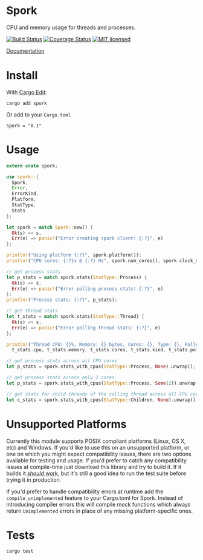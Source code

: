 Spork
=====

CPU and memory usage for threads and processes.

[![Build Status](https://travis-ci.org/azuqua/spork.rs.svg?branch=master)](https://travis-ci.org/azuqua/spork.rs)
[![Coverage Status](https://coveralls.io/repos/github/azuqua/spork.rs/badge.svg)](https://coveralls.io/github/azuqua/spork.rs)
[![MIT licensed](https://img.shields.io/badge/license-MIT-blue.svg)](./LICENSE)

[Documentation](https://azuqua.github.io/spork.rs)

# Install

With [Cargo Edit](https://github.com/killercup/cargo-edit):

```
cargo add spork
```

Or add to your `Cargo.toml`

```
spork = "0.1"
```

# Usage

```rust
extern crate spork;

use spork::{
  Spork,
  Error,
  ErrorKind,
  Platform,
  StatType,
  Stats
};

let spork = match Spork::new() {
  Ok(s) => s,
  Err(e) => panic!("Error creating spork client! {:?}", e)
};

println!("Using platform {:?}", spork.platform());
println!("CPU cores: {:?}x @ {:?} Hz", spork.num_cores(), spork.clock_speed());

// get process stats 
let p_stats = match spork.stats(StatType::Process) {
  Ok(s) => s,
  Err(e) => panic!("Error polling process stats! {:?}", e)
};
println!("Process stats: {:?}", p_stats);

// get thread stats 
let t_stats = match spork.stats(StatType::Thread) {
  Ok(s) => s,
  Err(e) => panic!("Error polling thread stats! {:?}", e)
};

println!("Thread CPU: {}%, Memory: {} bytes, Cores: {}, Type: {}, Polled at: {}", 
  t_stats.cpu, t_stats.memory, t_stats.cores, t_stats.kind, t_stats.polled);

// get process stats across all CPU cores
let p_stats = spork.stats_with_cpus(StatType::Process, None).unwrap();

// get process stats across only 2 cores
let p_stats = spork.stats_with_cpus(StatType::Process, Some(2)).unwrap();

// get stats for child threads of the calling thread across all CPU cores
let c_stats = spork.stats_with_cpus(StatType::Children, None).unwrap();
```

# Unsupported Platforms

Currently this module supports POSIX compliant platforms (Linux, OS X, etc) and Windows. If you'd like to use this on an unsupported platform, or one on which you might expect compatibility issues, there are two options available for testing and usage. If you'd prefer to catch any compatibility issues at compile-time just download this library and try to build it. If it builds it [_should_ work](http://i0.kym-cdn.com/photos/images/newsfeed/000/000/130/disaster-girl.jpg), but it's still a good idea to run the test suite before trying it in production. 

If you'd prefer to handle compatibility errors at runtime add the `compile_unimplemented` feature to your Cargo.toml for Spork. Instead of introducing compiler errors this will compile mock functions which always return `Unimplemented` errors in place of any missing platform-specific ones.

# Tests

```
cargo test
```

